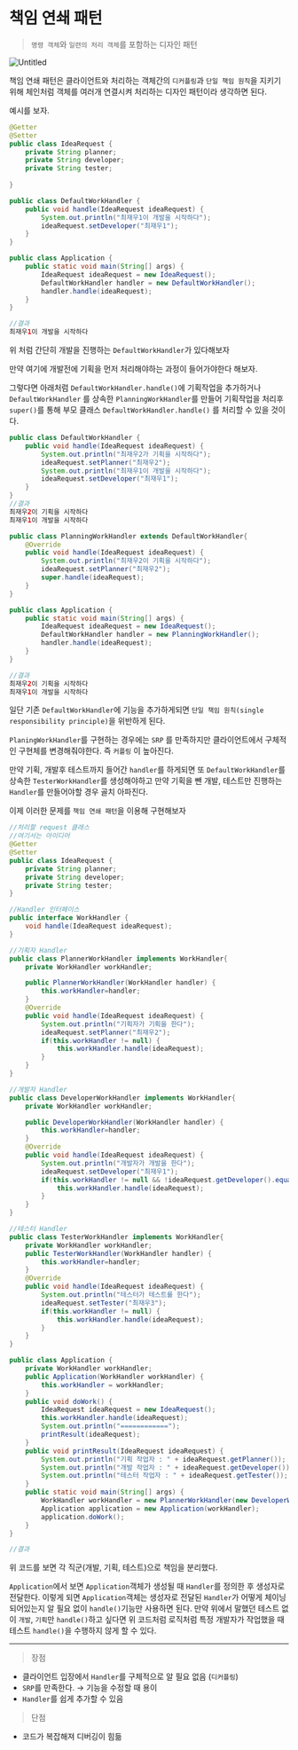 # 책임 연쇄 패턴

> `명령 객체`와 `일련의 처리 객체`를 포함하는 디자인 패턴
>

![Untitled](https://user-images.githubusercontent.com/32676275/148357798-f1430c86-0bb2-4632-9131-59065408ec2e.png)

책임 연쇄 패턴은 클라이언트와 처리하는 객체간의 `디커플링`과 `단일 책임 원칙`을 지키기 위해 체인처럼 객체를 여러개 연결시켜 처리하는 디자인 패턴이라 생각하면 된다.

예시를 보자.

```java
@Getter
@Setter
public class IdeaRequest {
    private String planner;
    private String developer;
    private String tester;
	
}

public class DefaultWorkHandler {
    public void handle(IdeaRequest ideaRequest) {
        System.out.println("최재우1이 개발을 시작하다");
        ideaRequest.setDeveloper("최재우1");
    }
}

public class Application {
    public static void main(String[] args) {
        IdeaRequest ideaRequest = new IdeaRequest();
        DefaultWorkHandler handler = new DefaultWorkHandler();
        handler.handle(ideaRequest);
    }
}

//결과
최재우1이 개발을 시작하다
```

위 처럼 간단히 개발을 진행하는 `DefaultWorkHandler`가 있다해보자

만약 여기에 개발전에 기획을 먼저 처리해야하는 과정이 들어가야한다 해보자.

그렇다면 아래처럼 `DefaultWorkHandler.handle()`에 기획작업을 추가하거나 `DefaultWorkHandler` 를 상속한 `PlanningWorkHandler`를 만들어  기획작업을 처리후 `super()`를 통해 부모 클래스 `DefaultWorkHandler.handle()` 를 처리할 수 있을 것이다.

```java
public class DefaultWorkHandler {
    public void handle(IdeaRequest ideaRequest) {
        System.out.println("최재우2가 기획을 시작하다");
        ideaRequest.setPlanner("최재우2");
        System.out.println("최재우1이 개발을 시작하다");
        ideaRequest.setDeveloper("최재우1");
    }
}
//결과
최재우2이 기획을 시작하다
최재우1이 개발을 시작하다

public class PlanningWorkHandler extends DefaultWorkHandler{
    @Override
    public void handle(IdeaRequest ideaRequest) {
        System.out.println("최재우2이 기획을 시작하다");
        ideaRequest.setPlanner("최재우2");
        super.handle(ideaRequest);
    }
}

public class Application {
    public static void main(String[] args) {
        IdeaRequest ideaRequest = new IdeaRequest();
        DefaultWorkHandler handler = new PlanningWorkHandler();
        handler.handle(ideaRequest);
    }
}

//결과
최재우2이 기획을 시작하다
최재우1이 개발을 시작하다
```

일단 기존 `DefaultWorkHandler`에 기능을 추가하게되면 `단일 책임 원칙(single responsibility principle)`을 위반하게 된다.

`PlaningWorkHandler`를 구현하는 경우에는 `SRP` 를 만족하지만 클라이언트에서 구체적인 구현체를 변경해줘야한다. 즉 `커플링` 이 높아진다.

만약 기획, 개발후 테스트까지 들어간 `handler`를 하게되면 또 `DefaultWorkHandler`를 상속한 `TesterWorkHandler`를 생성해야하고 만약 기획을 뺀 개발, 테스트만 진행하는 `Handler`를 만들어야할 경우 골치 아파진다.

이제 이러한 문제를 `책임 연쇄 패턴`을 이용해 구현해보자

```java
//처리할 request 클래스
//여기서는 아이디어
@Getter
@Setter
public class IdeaRequest {
    private String planner;
    private String developer;
    private String tester;
}

//Handler 인터페이스
public interface WorkHandler {
    void handle(IdeaRequest ideaRequest);
}

//기획자 Handler
public class PlannerWorkHandler implements WorkHandler{
    private WorkHandler workHandler;

    public PlannerWorkHandler(WorkHandler handler) {
        this.workHandler=handler;
    }
    @Override
    public void handle(IdeaRequest ideaRequest) {
        System.out.println("기획자가 기획을 한다");
        ideaRequest.setPlanner("최재우2");
        if(this.workHandler != null) {
            this.workHandler.handle(ideaRequest);
        }
    }
}

//개발자 Handler
public class DeveloperWorkHandler implements WorkHandler{
    private WorkHandler workHandler;

    public DeveloperWorkHandler(WorkHandler handler) {
        this.workHandler=handler;
    }
    @Override
    public void handle(IdeaRequest ideaRequest) {
        System.out.println("개발자가 개발을 한다");
        ideaRequest.setDeveloper("최재우1");
        if(this.workHandler != null && !ideaRequest.getDeveloper().equals("최재우1")) {
            this.workHandler.handle(ideaRequest);
        }
    }
}

//테스터 Handler
public class TesterWorkHandler implements WorkHandler{
    private WorkHandler workHandler;
    public TesterWorkHandler(WorkHandler handler) {
        this.workHandler=handler;
    }
    @Override
    public void handle(IdeaRequest ideaRequest) {
        System.out.println("테스터가 테스트를 한다");
        ideaRequest.setTester("최재우3");
        if(this.workHandler != null) {
            this.workHandler.handle(ideaRequest);
        }
    }
}

public class Application {
    private WorkHandler workHandler;
    public Application(WorkHandler workHandler) {
        this.workHandler = workHandler;
    }
    public void doWork() {
        IdeaRequest ideaRequest = new IdeaRequest();
        this.workHandler.handle(ideaRequest);
        System.out.println("============");
        printResult(ideaRequest);
    }
    public void printResult(IdeaRequest ideaRequest) {
        System.out.println("기획 작업자 : " + ideaRequest.getPlanner());
        System.out.println("개발 작업자 : " + ideaRequest.getDeveloper());
        System.out.println("테스터 작업자 : " + ideaRequest.getTester());
    }
    public static void main(String[] args) {
        WorkHandler workHandler = new PlannerWorkHandler(new DeveloperWorkHandler(new TesterWorkHandler(null)));
        Application application = new Application(workHandler);
        application.doWork();
    }
}

//결과
```

위 코드를 보면 각 직군(개발, 기획, 테스트)으로 책임을 분리했다.

`Application`에서 보면 `Application`객체가 생성될 때 `Handler`를 정의한 후 생성자로 전달한다. 이렇게 되면 `Application`객체는 생성자로 전달된 `Handler`가 어떻게 체이닝 되어있는지 알 필요 없이 `handle()`기능만 사용하면 된다. 만약 위에서 말했던 테스트 없이 `개발`, `기획`만 `handle()`하고 싶다면 위 코드처럼 로직처럼 특정 개발자가 작업했을 때 테스트 `handle()`을 수행하지 않게 할 수 있다.

---

> 장점
>
- 클라이언트 입장에서 `Handler`를 구체적으로 알 필요 없음 (`디커플링`)
- `SRP`를 만족한다. → 기능을 수정할 때 용이
- `Handler`를 쉽게 추가할 수 있음

> 단점
>
- 코드가 복잡해져 디버깅이 힘듦